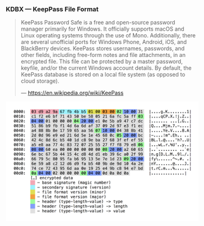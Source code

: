 ### KDBX — KeepPass File Format

> KeePass Password Safe is a free and open-source password manager primarily for Windows. It officially supports macOS and Linux operating systems through the use of Mono. Additionally, there are several unofficial ports for Windows Phone, Android, iOS, and BlackBerry devices. KeePass stores usernames, passwords, and other fields, including free-form notes and file attachments, in an encrypted file. This file can be protected by a master password, keyfile, and/or the current Windows account details. By default, the KeePass database is stored on a local file system (as opposed to cloud storage).
>
> — https://en.wikipedia.org/wiki/KeePass

![fileformat](screenshot.png)
